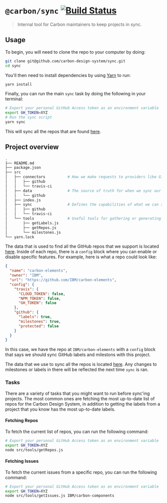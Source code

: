 # `@carbon/sync` [![Build Status](https://travis-ci.org/carbon-design-system/sync.svg?branch=master)](https://travis-ci.org/carbon-design-system/sync)

> Internal tool for Carbon maintainers to keep projects in sync.

## Usage

To begin, you will need to clone the repo to your computer by doing:

```bash
git clone git@github.com/carbon-design-system/sync.git
cd sync
```

You'll then need to install dependencies by using [Yarn](https://yarnpkg.com/en/) to run:

```bash
yarn install
```

Finally, you can run the main `sync` task by doing the following in your terminal:

```bash
# Export your personal GitHub Access token as an environment variable
export GH_TOKEN=XYZ
# Run the sync script
yarn sync
```

This will sync all the repos that are found [here](/src/data/github/repos.json).

## Project overview

```bash
.
├── README.md
├── package.json
├── src
│   ├── connectors          # How we make requests to providers like GitHub
│   │   ├── github
│   │   └── travis-ci
│   ├── data                # The source of truth for when we sync our projects
│   │   └── github
│   ├── index.js
│   ├── sync                # Defines the capabilities of what we can sync
│   │   ├── github
│   │   └── travis-ci
│   └── tools               # Useful tools for gathering or generating data
│       ├── getLabels.js
│       ├── getRepos.js
│       └── milestones.js
└── yarn.lock
```

The data that is used to find all the GitHub repos that we support is located [here](/src/data/github/repos.json). Inside of each repo, there is a `config` block where you can enable or disable specific features. For example, here is what a repo could look like:

```json
{
  "name": "carbon-elements",
  "owner": "IBM",
  "url": "https://github.com/IBM/carbon-elements",
  "config": {
    "travis": {
      "CLOUD_TOKEN": false,
      "NPM_TOKEN": false,
      "GH_TOKEN": false
    },
    "github": {
      "labels": true,
      "milestones": true,
      "protected": false
    }
  }
}
```

In this case, we have the repo at `IBM/carbon-elements` with a `config` block that says we should sync GitHub labels and milestons with this project.

The data that we use to sync all the repos is located [here](/src/data/github). Any changes to milestones or labels in there will be reflected the next time `sync` is ran.

### Tasks

There are a variety of tasks that you might want to run before sync'ing projects. The most common ones are fetching the most up-to-date list of repos for the Carbon Design System, in addition to getting the labels from a project that you know has the most up-to-date labels.

#### Fetching Repos

To fetch the current list of repos, you can run the following command:

```bash
# Export your personal GitHub Access token as an environment variable
export GH_TOKEN=XYZ
node src/tools/getRepos.js
```

#### Fetching Issues

To fetch the current issues from a specific repo, you can run the following command:

```bash
# Export your personal GitHub Access token as an environment variable
export GH_TOKEN=XYZ
node src/tools/getIssues.js IBM/carbon-components
```
